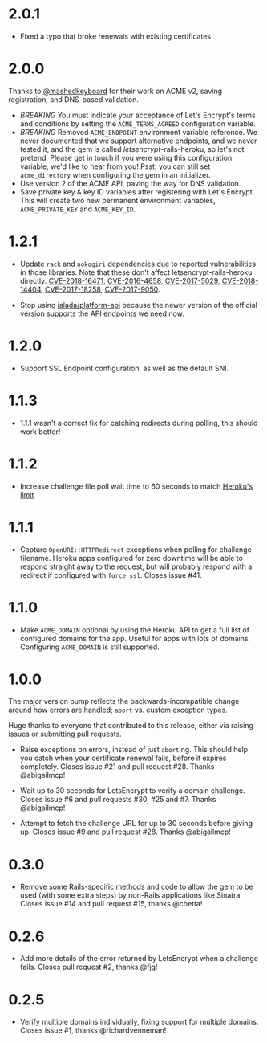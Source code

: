 # 2.0.1

 - Fixed a typo that broke renewals with existing certificates

# 2.0.0 

Thanks to [@mashedkeyboard](https://github.com/mashedkeyboard) for their
work on ACME v2, saving registration, and DNS-based validation.

 - *BREAKING* You must indicate your acceptance of Let's Encrypt's terms
   and conditions by setting the `ACME_TERMS_AGREED` configuration variable.
 - *BREAKING* Removed `ACME_ENDPOINT` environment variable reference. We never
   documented that we support alternative endpoints, and we never tested it,
   and the gem is called *letsencrypt*-rails-heroku, so let's not pretend.
   Please get in touch if you were using this configuration variable, we'd
   like to hear from you! Psst; you can still set `acme_directory` when
   configuring the gem in an initializer.
 - Use version 2 of the ACME API, paving the way for DNS validation.
 - Save private key & key ID variables after registering with Let's Encrypt.
   This will create two new permanent environment variables, `ACME_PRIVATE_KEY`
   and `ACME_KEY_ID`.

# 1.2.1

 - Update `rack` and `nokogiri` dependencies due to reported vulnerabilities
   in those libraries. Note that these don't affect letsencrypt-rails-heroku
   directly.
   [CVE-2018-16471](https://nvd.nist.gov/vuln/detail/CVE-2018-16471),
   [CVE-2016-4658](https://nvd.nist.gov/vuln/detail/CVE-2016-4658),
   [CVE-2017-5029](https://nvd.nist.gov/vuln/detail/CVE-2017-5029),
   [CVE-2018-14404](https://nvd.nist.gov/vuln/detail/CVE-2018-14404),
   [CVE-2017-18258](https://nvd.nist.gov/vuln/detail/CVE-2017-18258),
   [CVE-2017-9050](https://nvd.nist.gov/vuln/detail/CVE-2017-9050).

 - Stop using [jalada/platform-api](https://github.com/jalada/platform-api) 
   because the newer version of the official version supports the API endpoints
   we need now.

# 1.2.0

 - Support SSL Endpoint configuration, as well as the default SNI.

# 1.1.3

 - 1.1.1 wasn't a correct fix for catching redirects during polling, this
   should work better!

# 1.1.2

 - Increase challenge file poll wait time to 60 seconds to match
   [Heroku's limit](https://devcenter.heroku.com/articles/limits).

# 1.1.1

 - Capture `OpenURI::HTTPRedirect` exceptions when polling for challenge
   filename. Heroku apps configured for zero downtime will be able to respond
   straight away to the request, but will probably respond with a redirect if
   configured with `force_ssl`. Closes issue #41.

# 1.1.0

 - Make `ACME_DOMAIN` optional by using the Heroku API to get a full list of
   configured domains for the app. Useful for apps with lots of domains.
   Configuring `ACME_DOMAIN` is still supported.

# 1.0.0

The major version bump reflects the backwards-incompatible change around how
errors are handled; `abort` vs. custom exception types.

Huge thanks to everyone that contributed to this release, either via raising
issues or submitting pull requests.

 - Raise exceptions on errors, instead of just `abort`ing. This should help
   you catch when your certificate renewal fails, before it expires completely.
   Closes issue #21 and pull request #28. Thanks @abigailmcp!

 - Wait up to 30 seconds for LetsEncrypt to verify a domain challenge. Closes
   issue #6 and pull requests #30, #25 and #7. Thanks @abigailmcp!

 - Attempt to fetch the challenge URL for up to 30 seconds before giving up.
   Closes issue #9 and pull request #28. Thanks @abigailmcp!

# 0.3.0

 - Remove some Rails-specific methods and code to allow the gem to be used
   (with some extra steps) by non-Rails applications like Sinatra. Closes issue
   #14 and pull request #15, thanks @cbetta!

# 0.2.6

 - Add more details of the error returned by LetsEncrypt when a challenge fails.
   Closes pull request #2, thanks @fjg!

# 0.2.5

 - Verify multiple domains individually, fixing support for multiple domains.
   Closes issue #1, thanks @richardvenneman!
